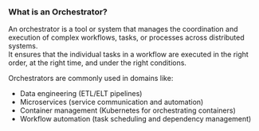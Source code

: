 ### What is an Orchestrator?

An orchestrator is a tool or system that manages the coordination and execution of complex workflows, tasks, or processes across distributed systems.  
It ensures that the individual tasks in a workflow are executed in the right order, at the right time, and under the right conditions.

Orchestrators are commonly used in domains like:

- Data engineering (ETL/ELT pipelines)
- Microservices (service communication and automation)
- Container management (Kubernetes for orchestrating containers)
- Workflow automation (task scheduling and dependency management)
